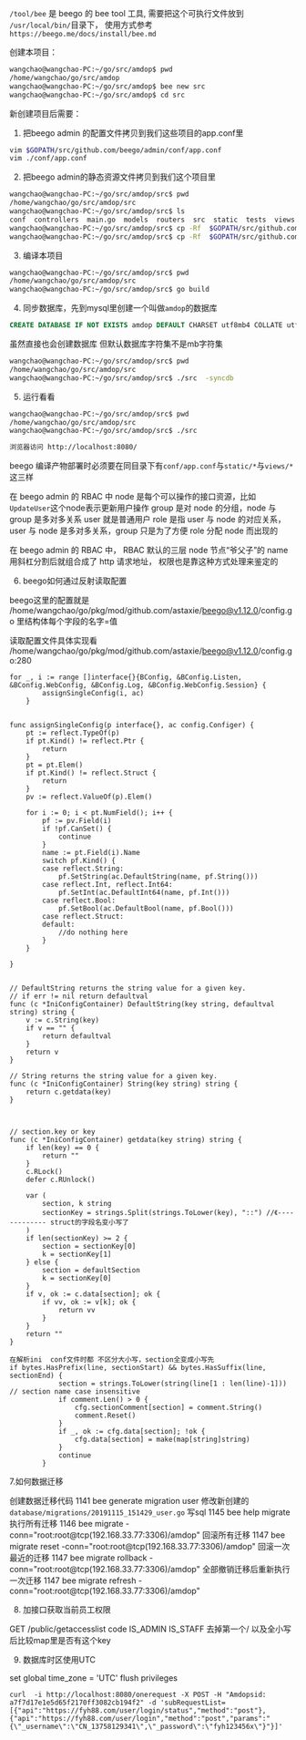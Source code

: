 
`/tool/bee` 是 beego 的 bee tool 工具,
需要把这个可执行文件放到 `/usr/local/bin/`目录下，
使用方式参考`https://beego.me/docs/install/bee.md`

创建本项目：
```bash
wangchao@wangchao-PC:~/go/src/amdop$ pwd
/home/wangchao/go/src/amdop
wangchao@wangchao-PC:~/go/src/amdop$ bee new src
wangchao@wangchao-PC:~/go/src/amdop$ cd src
```

新创建项目后需要：
1. 把beego admin 的配置文件拷贝到我们这些项目的app.conf里
```bash
vim $GOPATH/src/github.com/beego/admin/conf/app.conf
vim ./conf/app.conf
```
2. 把beego admin的静态资源文件拷贝到我们这个项目里
```bash
wangchao@wangchao-PC:~/go/src/amdop/src$ pwd
/home/wangchao/go/src/amdop/src
wangchao@wangchao-PC:~/go/src/amdop/src$ ls
conf  controllers  main.go  models  routers  src  static  tests  views
wangchao@wangchao-PC:~/go/src/amdop/src$ cp -Rf  $GOPATH/src/github.com/beego/admin/static ./
wangchao@wangchao-PC:~/go/src/amdop/src$ cp -Rf  $GOPATH/src/github.com/beego/admin/views ./
```

3. 编译本项目

```bash
wangchao@wangchao-PC:~/go/src/amdop/src$ pwd
/home/wangchao/go/src/amdop/src
wangchao@wangchao-PC:~/go/src/amdop/src$ go build
```

4. 同步数据库，先到mysql里创建一个叫做`amdop`的数据库
```sql
CREATE DATABASE IF NOT EXISTS amdop DEFAULT CHARSET utf8mb4 COLLATE utf8mb4_unicode_ci;
```
虽然直接也会创建数据库 但默认数据库字符集不是mb字符集

```bash
wangchao@wangchao-PC:~/go/src/amdop/src$ pwd
/home/wangchao/go/src/amdop/src
wangchao@wangchao-PC:~/go/src/amdop/src$ ./src  -syncdb
```

5. 运行看看
```bash
wangchao@wangchao-PC:~/go/src/amdop/src$ pwd
/home/wangchao/go/src/amdop/src
wangchao@wangchao-PC:~/go/src/amdop/src$ ./src

浏览器访问 http://localhost:8080/
```


beego 编译产物部署时必须要在同目录下有`conf/app.conf`与`static/*`与`views/*`这三样


在 beego admin 的 RBAC 中
node 是每个可以操作的接口资源，比如`UpdateUser`这个node表示更新用户操作
group 是对 node 的分组，node 与 group 是多对多关系
user 就是普通用户
role 是指 user 与 node 的对应关系，user 与 node 是多对多关系，group 只是为了方便 role 分配 node 而出现的


在 beego admin 的 RBAC 中，
RBAC 默认的三层 node 节点“爷父子”的 name 用斜杠分割后就组合成了 http 请求地址，
权限也是靠这种方式处理来鉴定的

6. beego如何通过反射读取配置

beego这里的配置就是 /home/wangchao/go/pkg/mod/github.com/astaxie/beego@v1.12.0/config.go 里结构体每个字段的名字=值

读取配置文件具体实现看     /home/wangchao/go/pkg/mod/github.com/astaxie/beego@v1.12.0/config.go:280

```
for _, i := range []interface{}{BConfig, &BConfig.Listen, &BConfig.WebConfig, &BConfig.Log, &BConfig.WebConfig.Session} {
   		assignSingleConfig(i, ac)
   	}


func assignSingleConfig(p interface{}, ac config.Configer) {
	pt := reflect.TypeOf(p)
	if pt.Kind() != reflect.Ptr {
		return
	}
	pt = pt.Elem()
	if pt.Kind() != reflect.Struct {
		return
	}
	pv := reflect.ValueOf(p).Elem()

	for i := 0; i < pt.NumField(); i++ {
		pf := pv.Field(i)
		if !pf.CanSet() {
			continue
		}
		name := pt.Field(i).Name
		switch pf.Kind() {
		case reflect.String:
			pf.SetString(ac.DefaultString(name, pf.String()))
		case reflect.Int, reflect.Int64:
			pf.SetInt(ac.DefaultInt64(name, pf.Int()))
		case reflect.Bool:
			pf.SetBool(ac.DefaultBool(name, pf.Bool()))
		case reflect.Struct:
		default:
			//do nothing here
		}
	}

}


// DefaultString returns the string value for a given key.
// if err != nil return defaultval
func (c *IniConfigContainer) DefaultString(key string, defaultval string) string {
	v := c.String(key)
	if v == "" {
		return defaultval
	}
	return v
}

// String returns the string value for a given key.
func (c *IniConfigContainer) String(key string) string {
	return c.getdata(key)
}



// section.key or key
func (c *IniConfigContainer) getdata(key string) string {
	if len(key) == 0 {
		return ""
	}
	c.RLock()
	defer c.RUnlock()

	var (
		section, k string
		sectionKey = strings.Split(strings.ToLower(key), "::") //《------------- struct的字段名变小写了
	)
	if len(sectionKey) >= 2 {
		section = sectionKey[0]
		k = sectionKey[1]
	} else {
		section = defaultSection
		k = sectionKey[0]
	}
	if v, ok := c.data[section]; ok {
		if vv, ok := v[k]; ok {
			return vv
		}
	}
	return ""
}

在解析ini  conf文件时都 不区分大小写，section全变成小写先
if bytes.HasPrefix(line, sectionStart) && bytes.HasSuffix(line, sectionEnd) {
			section = strings.ToLower(string(line[1 : len(line)-1])) // section name case insensitive
			if comment.Len() > 0 {
				cfg.sectionComment[section] = comment.String()
				comment.Reset()
			}
			if _, ok := cfg.data[section]; !ok {
				cfg.data[section] = make(map[string]string)
			}
			continue
		}

```


7.如何数据迁移

创建数据迁移代码
 1141  bee generate migration user
修改新创建的`database/migrations/20191115_151429_user.go` 写sql 
 1145  bee help migrate 
执行所有迁移 
 1146  bee migrate -conn="root:root@tcp(192.168.33.77:3306)/amdop"
回滚所有迁移
 1147  bee migrate reset -conn="root:root@tcp(192.168.33.77:3306)/amdop"
回滚一次最近的迁移
 1147  bee migrate rollback -conn="root:root@tcp(192.168.33.77:3306)/amdop"
全部撤销迁移后重新执行一次迁移
 1147  bee migrate refresh -conn="root:root@tcp(192.168.33.77:3306)/amdop"



8. 加接口获取当前员工权限

GET  /public/getaccesslist 
code IS_ADMIN IS_STAFF
去掉第一个/ 以及全小写后比较map里是否有这个key

9. 数据库时区使用UTC

set global time_zone = 'UTC'
flush privileges 


```
curl  -i http://localhost:8080/onerequest -X POST -H "Amdopsid: a7f7d17e1e5d65f2170ff3082cb194f2" -d 'subRequestList=[{"api":"https://fyh88.com/user/login/status","method":"post"}, {"api":"https://fyh88.com/user/login","method":"post","params":"{\"_username\":\"CN_13758129341\",\"_password\":\"fyh123456x\"}"}]'
```